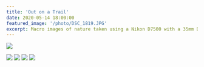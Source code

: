 ```yaml
---
title: 'Out on a Trail'
date: 2020-05-14 18:00:00
featured_image: '/photo/DSC_1819.JPG'
excerpt: Macro images of nature taken using a Nikon D7500 with a 35mm DSLR lens.
---
```

![](/images/demo/demo-landscape.jpg)
<div class="gallery" data-columns="4">
	<img src="/photo/DSC_1819.JPG">
	<img src="/photo/DSC_1825.JPG">
	<img src="/photo/DSC_1828.JPG">
	<img src="/photo/DSC_1834.JPG">
</div>
